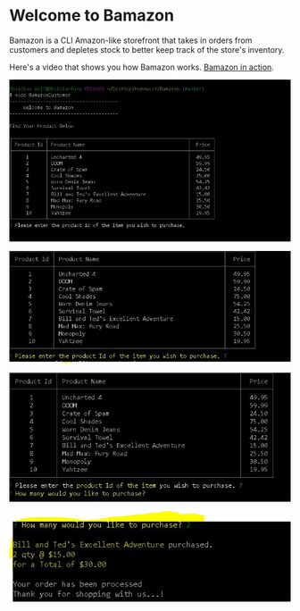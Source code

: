 # Welcome to Bamazon

Bamazon is a CLI Amazon-like storefront that takes in orders from customers and depletes stock to better keep track of the store's inventory. 

Here's a video that shows you how Bamazon works. [Bamazon in action](https://drive.google.com/file/d/12tbPRpCJ5bGIBqOaYdeTBQDhIrw1Hr0q/view).

![To Start App in node](/images/firstBamPrompt.JPG)

![Enter the name of the Product](/images/enterTheProductId.JPG)

![Enter how many of that product you'd like to Purchase](/images/howMany.JPG)

![Heres your total, Have a good One!](/images/yourTotal.JPG)